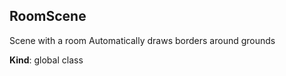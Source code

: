 <a name="RoomScene"></a>

## RoomScene
Scene with a room
Automatically draws borders around grounds

**Kind**: global class  
